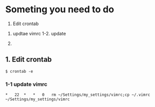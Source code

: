 # Someting you need to do

1. Edit crontab
 1) updtae vimrc
 1-2. update
2.


## 1. Edit crontab
    $ crontab -e
### 1-1 update vimrc
    *   22  *   *   0   rm ~/Settings/my_settings/vimrc;cp ~/.vimrc ~/Settings/my_settings/vimrc
